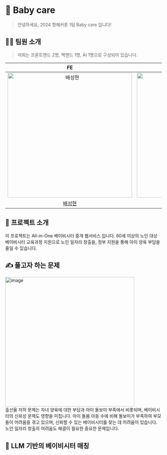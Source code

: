 #  👼 Baby care
> 안녕하세요, 2024 항해커톤 1팀 Baby care 입니다!



## 👨‍💻 팀원 소개
> 저희는 프론트엔드 2명, 백엔드 1명, AI 1명으로 구성되어 있습니다.

|                                          FE                                          |                                         FE                                          |                                          BE                                          |                                           AI                                           |
| :----------------------------------------------------------------------------------: | :---------------------------------------------------------------------------------: | :----------------------------------------------------------------------------------: | :------------------------------------------------------------------------------------: |
| <img src="https://avatars.githubusercontent.com/bae-sh" width="400px" alt="배성현"/> | <img src="https://avatars.githubusercontent.com/honeymaro" width="400px" alt="김한슬마로"/> | <img src="https://avatars.githubusercontent.com/PyeongBee" width="400px" alt="김홍철"/> | <img src="https://avatars.githubusercontent.com/ohsuz" width="400px" alt="오수지"/>
|                    [배성현](https://github.com/bae-sh)                     |                         [김한슬마로](https://github.com/honeymaro)                          |                         [김홍철](https://github.com/PyeongBee)                          |                         [오수지](https://github.com/ohsuz)                          |


## 💬 프로젝트 소개

이 프로젝트는 All-in-One 베이비시터 중개 웹서비스 입니다. 60세 이상의 노인 대상 베이비시터 교육과정 지원으로 노인 일자리 창출을, 정부 지원을 통해 아이 양육 부담을 줄일 수 있습니다.

## ✍️ 풀고자 하는 문제
<img width="415" alt="image" src="https://github.com/hanghae-hackathon/finding-for-success-rules/assets/37887690/0568a4bb-6075-476f-894f-25ffde8425e0">


<br/>
출산율 저하 문제는 자녀 양육에 대한 부담과 아이 돌보미 부족에서 비롯되며, 베이비시터의 신뢰성 문제도 영향을 미칩니다. 아이 돌봄 아동 수에 비해 돌보미가 부족하여 부모들이 어려움을 겪고 있으며, 신뢰할 수 있는 베이비시터를 찾는 데 어려움이 있습니다. 노인 일자리 창출의 어려움도 해결이 필요한 중요한 문제입니다.

## 🔑 LLM 기반의 베이비시터 매칭




